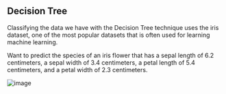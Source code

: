 ## Decision Tree

Classifying the data we have with the Decision Tree technique uses the iris dataset, one of the most popular datasets that is often used for learning machine learning.

Want to predict the species of an iris flower that has a sepal length of 6.2 centimeters, a sepal width of 3.4 centimeters, a petal length of 5.4 centimeters, and a petal width of 2.3 centimeters.

![image](https://github.com/diantyapitaloka/Sklearn-Decisiontree/assets/147487436/fee66213-a688-4ff5-b651-047afca66c22)

